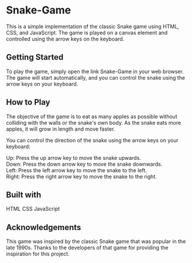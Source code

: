# Snake-Game
This is a simple implementation of the classic Snake game using HTML, CSS, and JavaScript. The game is played on a canvas element and controlled using the arrow keys on the keyboard.

## Getting Started
To play the game, simply open the link Snake-Game in your web browser. The game will start automatically, and you can control the snake using the arrow keys on your keyboard.

## How to Play
The objective of the game is to eat as many apples as possible without colliding with the walls or the snake's own body. As the snake eats more apples, it will grow in length and move faster.

You can control the direction of the snake using the arrow keys on your keyboard:

Up: Press the up arrow key to move the snake upwards.<br>
Down: Press the down arrow key to move the snake downwards.<br>
Left: Press the left arrow key to move the snake to the left.<br>
Right: Press the right arrow key to move the snake to the right.<br>

## Built with
HTML
CSS
JavaScript

## Acknowledgements
This game was inspired by the classic Snake game that was popular in the late 1990s. Thanks to the developers of that game for providing the inspiration for this project.

